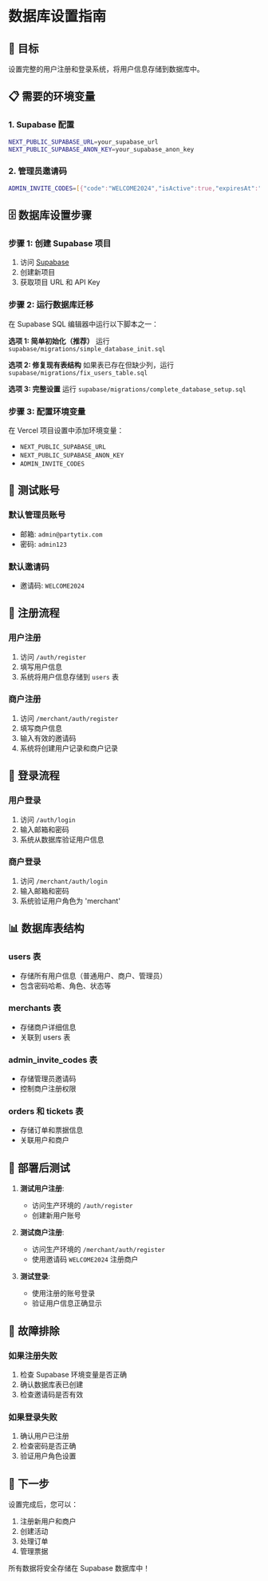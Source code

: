 # 数据库设置指南

## 🎯 目标
设置完整的用户注册和登录系统，将用户信息存储到数据库中。

## 📋 需要的环境变量

### 1. Supabase 配置
```bash
NEXT_PUBLIC_SUPABASE_URL=your_supabase_url
NEXT_PUBLIC_SUPABASE_ANON_KEY=your_supabase_anon_key
```

### 2. 管理员邀请码
```bash
ADMIN_INVITE_CODES=[{"code":"WELCOME2024","isActive":true,"expiresAt":"2025-12-31T23:59:59Z"}]
```

## 🗄️ 数据库设置步骤

### 步骤 1: 创建 Supabase 项目
1. 访问 [Supabase](https://supabase.com)
2. 创建新项目
3. 获取项目 URL 和 API Key

### 步骤 2: 运行数据库迁移
在 Supabase SQL 编辑器中运行以下脚本之一：

**选项 1: 简单初始化（推荐）**
运行 `supabase/migrations/simple_database_init.sql`

**选项 2: 修复现有表结构**
如果表已存在但缺少列，运行 `supabase/migrations/fix_users_table.sql`

**选项 3: 完整设置**
运行 `supabase/migrations/complete_database_setup.sql`

### 步骤 3: 配置环境变量
在 Vercel 项目设置中添加环境变量：
- `NEXT_PUBLIC_SUPABASE_URL`
- `NEXT_PUBLIC_SUPABASE_ANON_KEY`
- `ADMIN_INVITE_CODES`

## 🧪 测试账号

### 默认管理员账号
- 邮箱: `admin@partytix.com`
- 密码: `admin123`

### 默认邀请码
- 邀请码: `WELCOME2024`

## 🔄 注册流程

### 用户注册
1. 访问 `/auth/register`
2. 填写用户信息
3. 系统将用户信息存储到 `users` 表

### 商户注册
1. 访问 `/merchant/auth/register`
2. 填写商户信息
3. 输入有效的邀请码
4. 系统将创建用户记录和商户记录

## 🔐 登录流程

### 用户登录
1. 访问 `/auth/login`
2. 输入邮箱和密码
3. 系统从数据库验证用户信息

### 商户登录
1. 访问 `/merchant/auth/login`
2. 输入邮箱和密码
3. 系统验证用户角色为 'merchant'

## 📊 数据库表结构

### users 表
- 存储所有用户信息（普通用户、商户、管理员）
- 包含密码哈希、角色、状态等

### merchants 表
- 存储商户详细信息
- 关联到 users 表

### admin_invite_codes 表
- 存储管理员邀请码
- 控制商户注册权限

### orders 和 tickets 表
- 存储订单和票据信息
- 关联用户和商户

## 🚀 部署后测试

1. **测试用户注册**:
   - 访问生产环境的 `/auth/register`
   - 创建新用户账号

2. **测试商户注册**:
   - 访问生产环境的 `/merchant/auth/register`
   - 使用邀请码 `WELCOME2024` 注册商户

3. **测试登录**:
   - 使用注册的账号登录
   - 验证用户信息正确显示

## 🔧 故障排除

### 如果注册失败
1. 检查 Supabase 环境变量是否正确
2. 确认数据库表已创建
3. 检查邀请码是否有效

### 如果登录失败
1. 确认用户已注册
2. 检查密码是否正确
3. 验证用户角色设置

## 📝 下一步

设置完成后，您可以：
1. 注册新用户和商户
2. 创建活动
3. 处理订单
4. 管理票据

所有数据将安全存储在 Supabase 数据库中！

